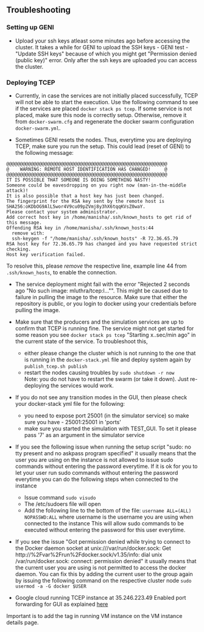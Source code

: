 ## Troubleshooting

### Setting up GENI

* Upload your ssh keys atleast some minutes ago before accessing the cluster. It takes a while for GENI to upload the SSH keys - GENI test - "Update SSH keys" because of which you might get "Permission denied (public key)" error. Only after the ssh keys are uploaded you can access the cluster. 

### Deploying TCEP

* Currently, in case the services are not initially placed successfully, TCEP will not be able to start the execution. Use the following command to see if the services are placed
`docker stack ps tcep`. If some service is not placed, make sure this node is correctly setup. Otherwise, remove it from `docker-swarm.cfg` and regenerate the docker swarm configuration `docker-swarm.yml`.

* Sometimes GENI resets the nodes. Thus, everytime you are deploying TCEP, make sure you run the setup. 
This could lead (reset of GENI) to the following message: 
```
@@@@@@@@@@@@@@@@@@@@@@@@@@@@@@@@@@@@@@@@@@@@@@@@@@@@@@@@@@@
@    WARNING: REMOTE HOST IDENTIFICATION HAS CHANGED!     @
@@@@@@@@@@@@@@@@@@@@@@@@@@@@@@@@@@@@@@@@@@@@@@@@@@@@@@@@@@@
IT IS POSSIBLE THAT SOMEONE IS DOING SOMETHING NASTY!
Someone could be eavesdropping on you right now (man-in-the-middle attack)!
It is also possible that a host key has just been changed.
The fingerprint for the RSA key sent by the remote host is
SHA256:oKDbOG9AlL5wor4V9cu09pZVmj8y3hX6tqqKVsZ0waY.
Please contact your system administrator.
Add correct host key in /home/manisha/.ssh/known_hosts to get rid of this message.
Offending RSA key in /home/manisha/.ssh/known_hosts:44
  remove with:
  ssh-keygen -f "/home/manisha/.ssh/known_hosts" -R 72.36.65.79
RSA host key for 72.36.65.79 has changed and you have requested strict checking.
Host key verification failed.
```

To resolve this, please *remove* the respective line, example line 44 from `.ssh/known_hosts`, to enable the connection. 

* The service deployment might fail with the error "Rejected 2 seconds ago "No such image: mluthra/tcep:l…"". This might be caused due to failure in pulling the image to the resource. Make sure that either the repository is public, or you login to docker using your credentials before pulling the image.

* Make sure that the producers and the simulation services are up to confirm that TCEP is running fine. The service might not get started for some reason you see `docker stack ps tcep` "Starting x..sec/min ago" in the current state of the service. To troubleshoot this,
    -  either please change the cluster which is not running to the one that is running in the `docker-stack.yml` file and deploy system again by `publish_tcep.sh publish`
    - restart the nodes causing troubles by `sudo shutdown -r now` 	 
Note: you do not have to restart the swarm (or take it down). Just re-deploying the services would work. 

* If you do not see any transition modes in the GUI, then please check your docker-stack yml file for the following:
    - you need to expose port 25001 (in the simulator service) so make sure you have - 25001:25001 in 'ports'
    - make sure you started the simulation with TEST_GUI. To set it please pass '7' as an argument in the simulator service 


* If you see the following issue when running the setup script "sudo: no tty present and no askpass program specified" it usually means that the user you are using on the instance is not allowed to issue sudo commands without entering the password everytime.
If it is ok for you to let your user run sudo commands without entering the password everytime you can do the following steps when connected to the instance
    - Issue command `sudo visudo`
    - The /etc/sudoers file will open
    - Add the following line to the bottom of the file: `username ALL=(ALL) NOPASSWD:ALL` where username is the username you are using when connected to the instance
This will allow sudo commands to be executed without entering the password for this user everytime.

* If you see the issue "Got permission denied while trying to connect to the Docker daemon socket at unix:///var/run/docker.sock: Get http://%2Fvar%2Frun%2Fdocker.sock/v1.35/info: dial unix /var/run/docker.sock: connect: permission denied" it usually means that the current user
you are using is not permitted to access the docker daemon. You can fix this by adding the current user to the group again by issuing the following command on the respective cluster node `sudo usermod -a -G docker $USER`

* Google cloud running TCEP instance at 35.246.223.49
Enabled port forwarding for GUI as explained [here](https://docs.bitnami.com/google/faq/administration/use-firewall/)

Important is to add the tag in running VM instance on the VM instance details page. 
